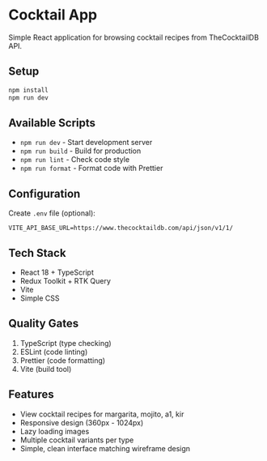 # Cocktail App

Simple React application for browsing cocktail recipes from TheCocktailDB API.

## Setup

```bash
npm install
npm run dev
```

## Available Scripts

- `npm run dev` - Start development server
- `npm run build` - Build for production
- `npm run lint` - Check code style
- `npm run format` - Format code with Prettier

## Configuration

Create `.env` file (optional):
```
VITE_API_BASE_URL=https://www.thecocktaildb.com/api/json/v1/1/
```

## Tech Stack

- React 18 + TypeScript
- Redux Toolkit + RTK Query
- Vite
- Simple CSS

## Quality Gates

1. TypeScript (type checking)
2. ESLint (code linting)
3. Prettier (code formatting)
4. Vite (build tool)

## Features

- View cocktail recipes for margarita, mojito, a1, kir
- Responsive design (360px - 1024px)
- Lazy loading images
- Multiple cocktail variants per type
- Simple, clean interface matching wireframe design

